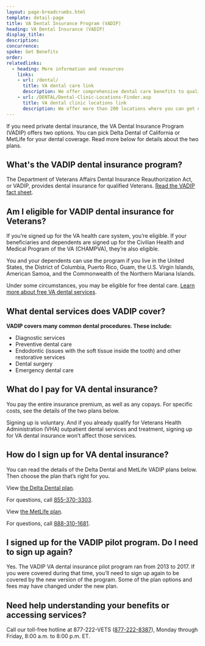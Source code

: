 ```yaml
---
layout: page-breadcrumbs.html
template: detail-page
title: VA Dental Insurance Program (VADIP)
heading: VA Dental Insurance (VADIP)
display_title: 
description: 
concurrence: 
spoke: Get Benefits
order:  
relatedlinks:
  - heading: More information and resources
    links:
    - url: /dental/
      title: VA dental care link
      description: We offer comprehensive dental care benefits to qualifying Veterans. Learn more about the dental care that may be available to you.
    - url: /DENTAL/Dental-Clinic-Locations-Finder.asp
      title: VA dental clinic locations link
      description: We offer more than 200 locations where you can get dental care. Find the closest dental clinic to you.
---
```


<div class="va-introtext">
  
If you need private dental insurance, the VA Dental Insurance Program (VADIP) 
offers two options. You can pick Delta Dental of California or MetLife for your dental coverage. 
Read more below for details about the two plans.

## What's the VADIP dental insurance program?

The Department of Veterans Affairs Dental Insurance Reauthorization Act, 
or VADIP, provides dental insurance for qualified Veterans. [Read the VADIP fact sheet](https://www.va.gov/HEALTHBENEFITS/resources/publications/IB10-580_VADIP_factsheet.pdf).

## Am I eligible for VADIP dental insurance for Veterans?

If you’re signed up for the VA health care system, you’re eligible. 
If your beneficiaries and dependents are signed up for the Civilian Health and Medical Program of the 
VA (CHAMPVA), they’re also eligible.

You and your dependents can use the program if you live in the United States, 
the District of Columbia, Puerto Rico, Guam, the U.S. Virgin Islands, American Samoa, 
and the Commonwealth of the Northern Mariana Islands.

Under some circumstances, you may be eligible for free dental care. [Learn more about free VA dental services](https://www.va.gov/DENTAL/index.asp).

## What dental services does VADIP cover?

**VADIP covers many common dental procedures. These include:**

-	Diagnostic services
-	Preventive dental care
-	Endodontic (issues with the soft tissue inside the tooth) and other restorative services
-	Dental surgery
-	Emergency dental care

## What do I pay for VA dental insurance?

You pay the entire insurance premium, as well as any copays. For specific costs, 
see the details of the two plans below. 

Signing up is voluntary. And if you already qualify for Veterans Health Administration (VHA) 
outpatient dental services and treatment, signing up for VA dental insurance won’t affect those services.

## How do I sign up for VA dental insurance?

You can read the details of the Delta Dental and MetLife VADIP plans below. 
Then choose the plan that’s right for you. 

View [the Delta Dental plan](https://feds.deltadentalins.com/vadip/).

For questions, call <a href="tel:+18553703303">855-370-3303</a>.

View [the MetLife plan](https://www.metlife.com/vadip/).

For questions, call <a href="tel:+18883101681">888-310-1681</a>.

## I signed up for the VADIP pilot program. Do I need to sign up again?

Yes. The VADIP VA dental insurance pilot program ran from 2013 to 2017. 
If you were covered during that time, you’ll need to sign up again to be covered by the new version 
of the program. Some of the plan options and fees may have changed under the new plan.

## Need help understanding your benefits or accessing services?

Call our toll-free hotline at 877-222-VETS (<a href="tel:+18772228387">877-222-8387</a>), Monday through Friday, 
8:00 a.m. to 8:00 p.m. ET.


